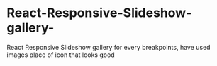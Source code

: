 # React-Responsive-Slideshow-gallery-
React Responsive Slideshow gallery  for every breakpoints, have used images place of icon that looks good 
